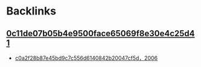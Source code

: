 
# Backlinks
## [0c11de07b05b4e9500face65069f8e30e4c25d41](0c11de07b05b4e9500face65069f8e30e4c25d41.md)
- [c0a2f28b87e45bd9c7c556d6140842b20047cf5d，2006](c0a2f28b87e45bd9c7c556d6140842b20047cf5d，2006.md)

